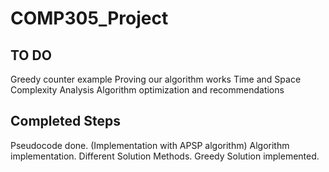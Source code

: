 # COMP305_Project

TO DO
-----------
Greedy counter example
Proving our algorithm works
Time and Space Complexity Analysis
Algorithm optimization and recommendations

Completed Steps
-----------------
Pseudocode done. (Implementation with APSP algorithm)
Algorithm implementation.
Different Solution Methods.
Greedy Solution implemented.
